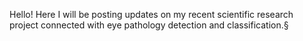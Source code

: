 Hello!
Here I will be posting updates on my recent scientific research project connected with eye pathology detection and classification.§
